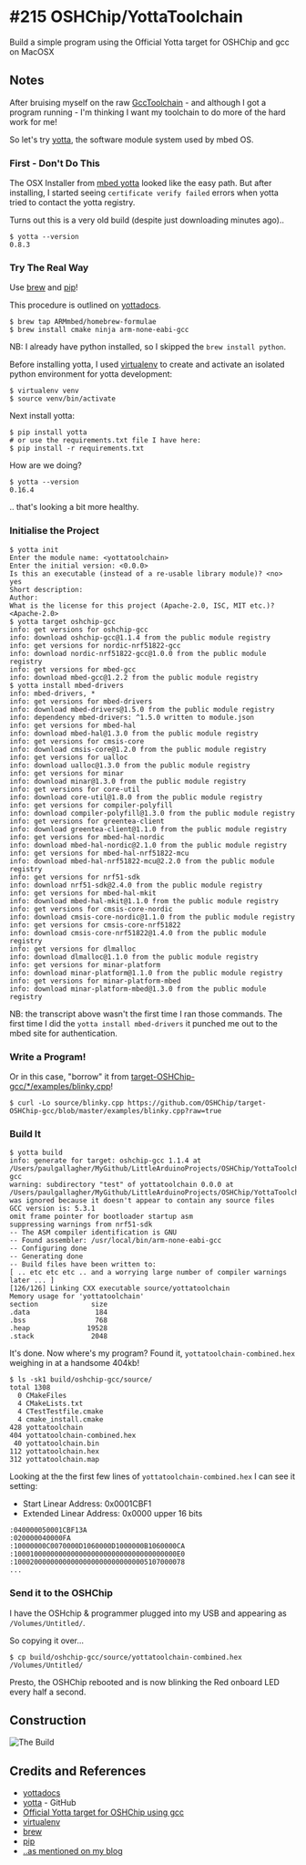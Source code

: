 # #215 OSHChip/YottaToolchain

Build a simple program using the Official Yotta target for OSHChip and gcc on MacOSX

## Notes

After bruising myself on the raw [GccToolchain](../GccToolchain) - and although I got a program running -
I'm thinking I want my toolchain to do more of the hard work for me!

So let's try [yotta](https://github.com/ARMmbed/yotta), the software module system used by mbed OS.

### First - Don't Do This

The OSX Installer from [mbed yotta](https://www.mbed.com/en/development/software/mbed-yotta/#Installing_yotta)
looked like the easy path. But after installing, I started seeing `certificate verify failed` errors when yotta
tried to contact the yotta registry.

Turns out this is a very old build (despite just downloading minutes ago)..

```
$ yotta --version
0.8.3
```

### Try The Real Way

Use [brew](https://github.com/Homebrew/homebrew) and [pip](https://pypi.python.org/pypi/pip)!

This procedure is outlined on [yottadocs](http://yottadocs.mbed.com/#installing).

```
$ brew tap ARMmbed/homebrew-formulae
$ brew install cmake ninja arm-none-eabi-gcc
```

NB: I already have python installed, so I skipped the `brew install python`.

Before installing yotta, I used [virtualenv](https://virtualenv.pypa.io/en/latest/)
to create and activate an isolated python environment for yotta development:

```
$ virtualenv venv
$ source venv/bin/activate
```

Next install yotta:

```
$ pip install yotta
# or use the requirements.txt file I have here:
$ pip install -r requirements.txt
```

How are we doing?

```
$ yotta --version
0.16.4
```
.. that's looking a bit more healthy.


### Initialise the Project

```
$ yotta init
Enter the module name: <yottatoolchain>
Enter the initial version: <0.0.0>
Is this an executable (instead of a re-usable library module)? <no> yes
Short description:
Author:
What is the license for this project (Apache-2.0, ISC, MIT etc.)?  <Apache-2.0>
$ yotta target oshchip-gcc
info: get versions for oshchip-gcc
info: download oshchip-gcc@1.1.4 from the public module registry
info: get versions for nordic-nrf51822-gcc
info: download nordic-nrf51822-gcc@1.0.0 from the public module registry
info: get versions for mbed-gcc
info: download mbed-gcc@1.2.2 from the public module registry
$ yotta install mbed-drivers
info: mbed-drivers, *
info: get versions for mbed-drivers
info: download mbed-drivers@1.5.0 from the public module registry
info: dependency mbed-drivers: ^1.5.0 written to module.json
info: get versions for mbed-hal
info: download mbed-hal@1.3.0 from the public module registry
info: get versions for cmsis-core
info: download cmsis-core@1.2.0 from the public module registry
info: get versions for ualloc
info: download ualloc@1.3.0 from the public module registry
info: get versions for minar
info: download minar@1.3.0 from the public module registry
info: get versions for core-util
info: download core-util@1.8.0 from the public module registry
info: get versions for compiler-polyfill
info: download compiler-polyfill@1.3.0 from the public module registry
info: get versions for greentea-client
info: download greentea-client@1.1.0 from the public module registry
info: get versions for mbed-hal-nordic
info: download mbed-hal-nordic@2.1.0 from the public module registry
info: get versions for mbed-hal-nrf51822-mcu
info: download mbed-hal-nrf51822-mcu@2.2.0 from the public module registry
info: get versions for nrf51-sdk
info: download nrf51-sdk@2.4.0 from the public module registry
info: get versions for mbed-hal-mkit
info: download mbed-hal-mkit@1.1.0 from the public module registry
info: get versions for cmsis-core-nordic
info: download cmsis-core-nordic@1.1.0 from the public module registry
info: get versions for cmsis-core-nrf51822
info: download cmsis-core-nrf51822@1.4.0 from the public module registry
info: get versions for dlmalloc
info: download dlmalloc@1.1.0 from the public module registry
info: get versions for minar-platform
info: download minar-platform@1.1.0 from the public module registry
info: get versions for minar-platform-mbed
info: download minar-platform-mbed@1.3.0 from the public module registry
```

NB: the transcript above wasn't the first time I ran those commands.
The first time I did the `yotta install mbed-drivers` it punched me out to the mbed site for authentication.

### Write a Program!

Or in this case, "borrow" it from [target-OSHChip-gcc/*/examples/blinky.cpp](https://github.com/OSHChip/target-OSHChip-gcc/blob/master/examples/blinky.cpp)!

```
$ curl -Lo source/blinky.cpp https://github.com/OSHChip/target-OSHChip-gcc/blob/master/examples/blinky.cpp?raw=true
```

### Build It

```
$ yotta build
info: generate for target: oshchip-gcc 1.1.4 at /Users/paulgallagher/MyGithub/LittleArduinoProjects/OSHChip/YottaToolchain/yotta_targets/oshchip-gcc
warning: subdirectory "test" of yottatoolchain 0.0.0 at /Users/paulgallagher/MyGithub/LittleArduinoProjects/OSHChip/YottaToolchain was ignored because it doesn't appear to contain any source files
GCC version is: 5.3.1
omit frame pointer for bootloader startup asm
suppressing warnings from nrf51-sdk
-- The ASM compiler identification is GNU
-- Found assembler: /usr/local/bin/arm-none-eabi-gcc
-- Configuring done
-- Generating done
-- Build files have been written to:
[ .. etc etc etc .. and a worrying large number of compiler warnings later ... ]
[126/126] Linking CXX executable source/yottatoolchain
Memory usage for 'yottatoolchain'
section             size
.data                184
.bss                 768
.heap              19528
.stack              2048

```

It's done. Now where's my program? Found it, `yottatoolchain-combined.hex` weighing in at a handsome 404kb!

```
$ ls -sk1 build/oshchip-gcc/source/
total 1308
  0 CMakeFiles
  4 CMakeLists.txt
  4 CTestTestfile.cmake
  4 cmake_install.cmake
428 yottatoolchain
404 yottatoolchain-combined.hex
 40 yottatoolchain.bin
112 yottatoolchain.hex
312 yottatoolchain.map

```

Looking at the the first few lines of `yottatoolchain-combined.hex` I can see it setting:
* Start Linear Address: 0x0001CBF1
* Extended Linear Address: 0x0000 upper 16 bits

```
:040000050001CBF13A
:020000040000FA
:10000000C0070000D1060000D1000000B1060000CA
:1000100000000000000000000000000000000000E0
:100020000000000000000000000000005107000078
...
```
### Send it to the OSHChip

I have the OSHchip & programmer plugged into my USB and appearing as `/Volumes/Untitled/`.

So copying it over...

```
$ cp build/oshchip-gcc/source/yottatoolchain-combined.hex /Volumes/Untitled/
```

Presto, the OSHChip rebooted and is now blinking the Red onboard LED every half a second.

## Construction

![The Build](./assets/YottaToolchain_build.jpg?raw=true)

## Credits and References
* [yottadocs](http://yottadocs.mbed.com/)
* [yotta](https://github.com/ARMmbed/yotta) - GitHub
* [Official Yotta target for OSHChip using gcc](https://github.com/OSHChip/target-OSHChip-gcc)
* [virtualenv](https://virtualenv.pypa.io/en/latest/)
* [brew](https://github.com/Homebrew/homebrew)
* [pip](https://pypi.python.org/pypi/pip)
* [..as mentioned on my blog](http://blog.tardate.com/2016/07/littlearduinoprojects215-oshchip-yotta.html)
